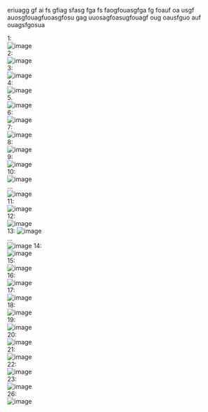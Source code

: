 
eriuagg gf ai fs gfiag sfasg fga fs faogfouasgfga fg foauf oa usgf     
auosgfouagfuoasgfosu gag uuosagfoasugfouagf oug oausfguo auf ouagsfgosua

1:  
![image](https://github.com/user-attachments/assets/809a8a1a-f16a-41cf-ba27-692d41e8403e)  
2:  
![image](https://github.com/user-attachments/assets/cff0b954-d67b-4b84-b8da-3b3489e0d886)  
3:  
![image](https://github.com/user-attachments/assets/21e034d9-cb39-4929-8ca4-915f7e395b6e)  
4:  
![image](https://github.com/user-attachments/assets/d02d4b75-13f8-4a38-8a39-c966fe162586)  
5.  
![image](https://github.com/user-attachments/assets/9d1dd47a-dcbb-47de-8f48-5ba8d9051f47)  
6:  
![image](https://github.com/user-attachments/assets/b063c9e9-7271-45bd-ad09-f7f8b184f568)  
7:  
![image](https://github.com/user-attachments/assets/ab361125-d83f-46b5-95ce-f27c3bad1278)  
8:  
![image](https://github.com/user-attachments/assets/ba8e4b2a-3313-4b7d-806c-18955da08995)  
9:  
![image](https://github.com/user-attachments/assets/1eb0179a-d539-4c64-9a06-09475e4f5c80)  
10:   
![image](https://github.com/user-attachments/assets/6299f897-fcaa-4048-897e-428dc855c7e3)  
...  
![image](https://github.com/user-attachments/assets/69e151f9-314a-4a10-b756-9e5082d46024)  
11:  
![image](https://github.com/user-attachments/assets/2ab8aa51-53c0-42f5-899c-722904785a1e)  
12:  
![image](https://github.com/user-attachments/assets/02f2796a-8b7c-476a-bfc2-d30e2144e871)  
13:
![image](https://github.com/user-attachments/assets/390045d4-133e-405f-92c0-ccd9ec040d4f)  
...  
![image](https://github.com/user-attachments/assets/80ee073b-7dbc-4419-8d08-15db3c0d89c2)
14:  
![image](https://github.com/user-attachments/assets/4bc90ec9-5058-48ba-b1ef-8504c7674825)  
15:  
![image](https://github.com/user-attachments/assets/2ae1f05b-66ab-45bf-ae3c-ba1ede909355)  
16:  
![image](https://github.com/user-attachments/assets/bd6a6be3-2f6c-4bc9-abb4-18ec9cf076a8)  
17:  
![image](https://github.com/user-attachments/assets/b735ef7a-2e95-4bed-8d4e-b41bf56ffd72)  
18:  
![image](https://github.com/user-attachments/assets/c8bfdd2d-62f9-4b9e-ad60-abbac5838c75)  
19:  
![image](https://github.com/user-attachments/assets/eeeca43d-9271-4197-b03a-4a076d96cf78)  
20:  
![image](https://github.com/user-attachments/assets/44aa5663-e130-4a76-8507-06a062f5c685)  
21:  
![image](https://github.com/user-attachments/assets/599a60d3-ab4e-4e37-8cfa-e889b81e687f)  
22:  
![image](https://github.com/user-attachments/assets/bca86cfd-3111-4b2d-b707-f1e5a3f1ed46)  
23:  
![image](https://github.com/user-attachments/assets/14158013-3394-411a-9a0e-af5a27488697)  
26:  
![image](https://github.com/user-attachments/assets/3c8eb9b4-eee0-457e-8afa-df7292c4caa6)  
